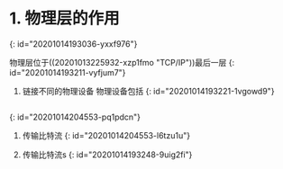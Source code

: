 # 1. 物理层的作用
{: id="20201014193036-yxxf976"}

物理层位于((20201013225932-xzp1fmo "TCP/IP"))最后一层
{: id="20201014193211-vyfjum7"}

1. 链接不同的物理设备
   物理设备包括
{: id="20201014193221-1vgowd9"}

```
```

{: id="20201014204553-pq1pdcn"}

1. 传输比特流
{: id="20201014204553-l6tzu1u"}

1. 传输比特流s
{: id="20201014193248-9uig2fi"}
